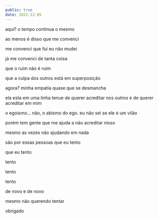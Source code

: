 ```yaml
---
public: true
date: 2022-12-05
---
```


aqui? o tempo continua o mesmo

ao menos é disso que me convenci

me convenci que fui eu não mudei

já me convenci de tanta coisa

que o ruim não é ruim

que a culpa dos outros está em superposição

agora? minha empatia quase que se desmancha

ela esta em uma linha tenue de querer acreditar nos outros e de querer acreditar em mim

o egoismo... não, o abismo do ego. eu não sei se ele é um vilão

porém tem gente que me ajuda a não acreditar nisso

mesmo as vezes não ajudando em nada

são por essas pessoas que eu tento

que eu tento

tento

tento

tento

de novo e de novo

mesmo não querendo tentar

obrigado
